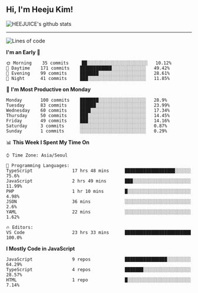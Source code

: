## Hi, I'm Heeju Kim!

![HEEJUICE's github stats](https://github-readme-stats.vercel.app/api?username=HEEJUICE&show_icons=true)

---
<!--START_SECTION:waka-->
![Lines of code](https://img.shields.io/badge/From%20Hello%20World%20I%27ve%20Written-10.3%20million%20lines%20of%20code-blue)

**I'm an Early 🐤** 

```text
🌞 Morning    35 commits     ██░░░░░░░░░░░░░░░░░░░░░░░   10.12% 
🌆 Daytime    171 commits    ████████████░░░░░░░░░░░░░   49.42% 
🌃 Evening    99 commits     ███████░░░░░░░░░░░░░░░░░░   28.61% 
🌙 Night      41 commits     ███░░░░░░░░░░░░░░░░░░░░░░   11.85%

```
📅 **I'm Most Productive on Monday** 

```text
Monday       100 commits    ███████░░░░░░░░░░░░░░░░░░   28.9% 
Tuesday      83 commits     ██████░░░░░░░░░░░░░░░░░░░   23.99% 
Wednesday    60 commits     ████░░░░░░░░░░░░░░░░░░░░░   17.34% 
Thursday     50 commits     ███░░░░░░░░░░░░░░░░░░░░░░   14.45% 
Friday       49 commits     ███░░░░░░░░░░░░░░░░░░░░░░   14.16% 
Saturday     3 commits      ░░░░░░░░░░░░░░░░░░░░░░░░░   0.87% 
Sunday       1 commits      ░░░░░░░░░░░░░░░░░░░░░░░░░   0.29%

```


📊 **This Week I Spent My Time On** 

```text
⌚︎ Time Zone: Asia/Seoul

💬 Programming Languages: 
TypeScript               17 hrs 48 mins      ███████████████████░░░░░░   75.6% 
JavaScript               2 hrs 49 mins       ███░░░░░░░░░░░░░░░░░░░░░░   11.99% 
PHP                      1 hr 10 mins        █░░░░░░░░░░░░░░░░░░░░░░░░   4.98% 
JSON                     36 mins             ░░░░░░░░░░░░░░░░░░░░░░░░░   2.6% 
YAML                     22 mins             ░░░░░░░░░░░░░░░░░░░░░░░░░   1.62%

🔥 Editors: 
VS Code                  23 hrs 33 mins      █████████████████████████   100.0%

```

**I Mostly Code in JavaScript** 

```text
JavaScript               9 repos             ████████████████░░░░░░░░░   64.29% 
TypeScript               4 repos             ███████░░░░░░░░░░░░░░░░░░   28.57% 
HTML                     1 repo              █░░░░░░░░░░░░░░░░░░░░░░░░   7.14%

```



<!--END_SECTION:waka-->
